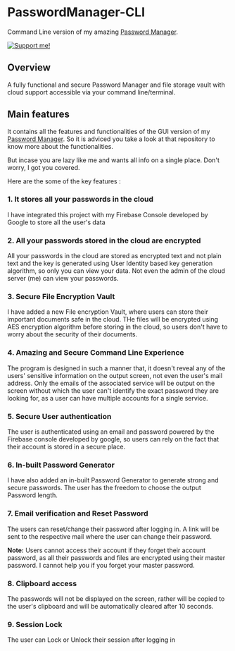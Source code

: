 # PasswordManager-CLI
Command Line version of my amazing [Password Manager](https://github.com/Maneesh-Pradeep/PasswordManager).

[![Support me!](https://www.buymeacoffee.com/assets/img/custom_images/orange_img.png)](https://www.buymeacoffee.com/maneeshpradeep)

## Overview
A fully functional and secure Password Manager and file storage vault with cloud support accessible via your command line/terminal.

## Main features
It contains all the features and functionalities of the GUI version of my [Password Manager](https://github.com/Maneesh-Pradeep/PasswordManager). So it is adviced you take a look at that repository to know more about the functionalities.

But incase you are lazy like me and wants all info on a single place. Don't worry, I got you covered.

Here are the some of the key features :
### 1. It stores all your passwords in the **cloud**
  I have integrated this project with my Firebase Console developed by Google to store all the user's data
### 2. All your passwords stored in the cloud are encrypted
  All your passwords in the cloud are stored as encrypted text and not plain text and the key is generated using User Identity based key generation algorithm, so only you can view your data. Not even the admin of the cloud server (me) can view your passwords.
### 3. Secure File Encryption Vault
  I have added a new File encryption Vault, where users can store their important documents safe in the cloud. THe files will be encrypted using AES encryption algorithm before storing in the cloud, so users don't have to worry about the security of their documents.
### 4. Amazing and Secure Command Line Experience
  The program is designed in such a manner that, it doesn't reveal any of the users' sensitive information on the output screen, not even the user's mail address. Only the emails of the associated service will be output on the screen without which the user can't identify the exact password they are looking for, as a user can have multiple accounts for a single service. 
### 5. Secure User authentication
  The user is authenticated using an email and password powered by the Firebase console developed by google, so users can rely on the fact that their account is stored in a secure place.
### 6. In-built Password Generator
  I have also added an in-built Password Generator to generate strong and secure passwords. The user has the freedom to choose the output Password length.
### 7. Email verification and Reset Password
  The users can reset/change their password after logging in. A link will be sent to the respective mail where the user can change their password.
  
  **Note:** Users cannot access their account if they forget their account password, as all their passwords and files are encrypted using their master password. I cannot help you if you forget your master password.
### 8. Clipboard access
  The passwords will not be displayed on the screen, rather will be copied to the user's clipboard and will be automatically cleared after 10 seconds.
### 9. Session Lock
  The user can Lock or Unlock their session after logging in
